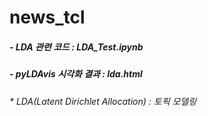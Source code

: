# news_tcl

##### - LDA 관련 코드 : LDA_Test.ipynb
##### - pyLDAvis 시각화 결과 : lda.html

###### * LDA(Latent Dirichlet Allocation) : 토픽 모델링

